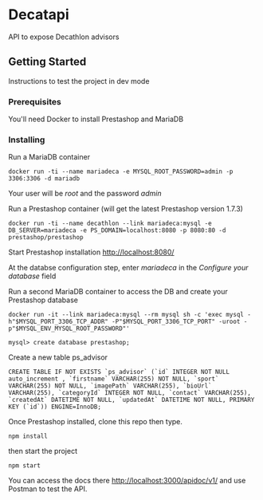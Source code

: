 # Decatapi

API to expose Decathlon advisors

## Getting Started

Instructions to test the project in dev mode

### Prerequisites

You'll need Docker to install Prestashop and MariaDB

### Installing

Run a MariaDB container

```
docker run -ti --name mariadeca -e MYSQL_ROOT_PASSWORD=admin -p 3306:3306 -d mariadb
```

Your user will be *root* and the password *admin*

Run a Prestashop container (will get the latest Prestashop version 1.7.3)

```
docker run -ti --name decathlon --link mariadeca:mysql -e DB_SERVER=mariadeca -e PS_DOMAIN=localhost:8080 -p 8080:80 -d prestashop/prestashop
```

Start Prestashop installation [http://localhost:8080/](http://localhost:8080/)

At the databse configuration step, enter *mariadeca* in the *Configure your database* field

Run a second MariaDB container to access the DB and create your Prestashop database

```
docker run -it --link mariadeca:mysql --rm mysql sh -c 'exec mysql -h"$MYSQL_PORT_3306_TCP_ADDR" -P"$MYSQL_PORT_3306_TCP_PORT" -uroot -p"$MYSQL_ENV_MYSQL_ROOT_PASSWORD"'
```

```
mysql> create database prestashop;
```

Create a new table ps_advisor

```
CREATE TABLE IF NOT EXISTS `ps_advisor` (`id` INTEGER NOT NULL auto_increment , `firstname` VARCHAR(255) NOT NULL, `sport` VARCHAR(255) NOT NULL, `imagePath` VARCHAR(255), `bioUrl` VARCHAR(255), `categoryId` INTEGER NOT NULL, `contact` VARCHAR(255), `createdAt` DATETIME NOT NULL, `updatedAt` DATETIME NOT NULL, PRIMARY KEY (`id`)) ENGINE=InnoDB;
```

Once Prestashop installed, clone this repo then type.

```
npm install
```

then start the project

```
npm start
```

You can access the docs there [http://localhost:3000/apidoc/v1/](http://localhost:3000/apidoc/v1/) and use Postman to test the API.
